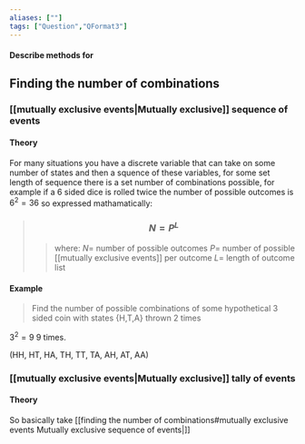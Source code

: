 ```yaml
---
aliases: [""]
tags: ["Question","QFormat3"]
---
```


#### Describe methods for
## Finding the number of combinations
### [[mutually exclusive events|Mutually exclusive]] sequence of events
#### Theory
For many situations you have a discrete variable that can take on some number of states and then a squence of these variables, for some set length of sequence there is a set number of combinations possible, for example if a 6 sided dice is rolled twice the number of possible outcomes is $6^{2}=36$ so expressed mathamatically:

> ### $$ N = P^{L} $$ 
>> where:
>> $N=$ number of possible outcomes
>> $P=$ number of possible [[mutually exclusive events]] per outcome
>> $L=$ length of outcome list


#### Example
> Find the number of possible combinations of some hypothetical 3 sided coin with states {H,T,A} thrown 2 times
 
$3^{2} = 9$
9 times.

(HH, HT, HA, TH, TT, TA, AH, AT, AA)

### [[mutually exclusive events|Mutually exclusive]] tally of events
#### Theory
So basically take [[finding the number of combinations#mutually exclusive events Mutually exclusive sequence of events|]]